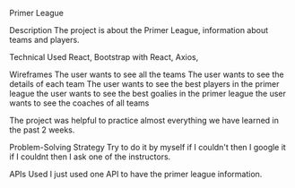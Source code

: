 Primer League

Description
The project is about the Primer League, information about teams and players.

Technical Used
React, Bootstrap with React, Axios, 

Wireframes
The user wants to see all the teams
The user wants to see the details of each team
The user wants to see the best players in the primer league
the user wants to see the best goalies in the primer league
the user wants to see the coaches of all teams


The project was helpful to practice almost everything we have learned in the past 2 weeks.

Problem-Solving Strategy
Try to do it by myself if I couldn't then I google it if I couldnt then I ask one of the instructors.



APIs Used
I just used one API to have the primer league information.